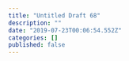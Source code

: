 ```yaml
---
title: "Untitled Draft 68"
description: ""
date: "2019-07-23T00:06:54.552Z"
categories: []
published: false
---
```



